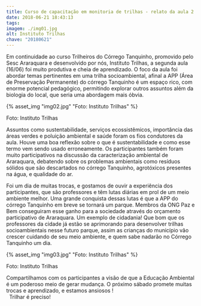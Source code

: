 ```yaml
---
title: Curso de capacitação em monitoria de trilhas - relato da aula 2
date: 2018-06-21 18:43:13
tags:
imagem: ./img01.jpg
alt: Instituto Trilhas
chave: "20180621"
---
```

Em continuidade ao curso Trilheiros do Córrego Tanquinho, promovido pelo Sesc Araraquara e desenvolvido por nós, Instituto Trilhas, a segunda aula (16/06) foi muito produtiva e cheia de aprendizado.  O foco da aula foi abordar temas pertinentes em uma trilha socioambiental, afinal a APP (Área de Preservação Permanente) do córrego Tanquinho é um espaço rico, com enorme potencial pedagógico, permitindo explorar outros assuntos além da biologia do local, que seria uma abordagem mais óbvia.

{% asset_img "img02.jpg" "Foto: Instituto Trilhas" %}

<span class="cred">Foto: Instituto Trilhas</span>

Assuntos como sustentabilidade, serviços ecossistêmicos, importância das áreas verdes e poluição ambiental e saúde foram os fios condutores da aula. 
Houve uma boa reflexão sobre o que é sustentabilidade e como esse termo vem sendo usado erroneamente. Os participantes também foram muito participativos na discussão da caracterização ambiental de Araraquara, debatendo sobre os problemas ambientais como resíduos sólidos que são descartados no córrego Tanquinho, agrotóxicos presentes na água, e qualidade do ar. 

Foi um dia de muitas trocas, e gostamos de ouvir a experiência dos participantes, que são professores e têm lutas diárias em prol de um meio ambiente melhor. Uma grande conquista dessas lutas é que  a APP do córrego Tanquinho em breve se tornará um parque. Membros da ONG Paz e Bem conseguiram esse ganho para a sociedade através do orçamento participativo de Araraquara. Um exemplo de cidadania! Que bom que os professores da cidade já estão se aprimorando para desenvolver trilhas socioambientais nesse futuro parque, assim as crianças do município vão crescer cuidando de seu meio ambiente, e quem sabe nadarão no Córrego Tanquinho um dia. 

{% asset_img "img03.jpg" "Foto: Instituto Trilhas" %}

<span class="cred">Foto: Instituto Trilhas</span>

Compartilhamos com os participantes a visão de que a Educação Ambiental é um poderoso meio de gerar mudança. O próximo sábado promete muitas trocas e aprendizado, e estamos ansiosos !  
 
Trilhar é preciso! 